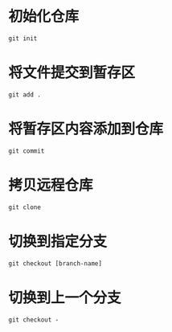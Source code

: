 # 初始化仓库
`git init`
# 将文件提交到暂存区
`git add .`
# 将暂存区内容添加到仓库
`git commit`
# 拷贝远程仓库
`git clone`


# 切换到指定分支
`git checkout [branch-name]`
# 切换到上一个分支
`git checkout -`
